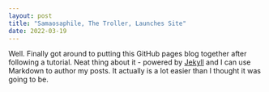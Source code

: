 ```yaml
---
layout: post
title: "Samaosaphile, The Troller, Launches Site"
date: 2022-03-19
---
```


Well. Finally got around to putting this GitHub pages blog together after following a tutorial. Neat thing about it - powered by [Jekyll](http://jekyllrb.com) and I can use Markdown to author my posts. It actually is a lot easier than I thought it was going to be.
